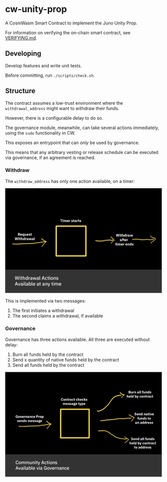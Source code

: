 # cw-unity-prop

A CosmWasm Smart Contract to implement the Juno Unity Prop.

For information on verifying the on-chain smart contract, see [VERIFYING.md](./VERIFYING.md).

## Developing

Develop features and write unit tests.

Before committing, run `./scripts/check.sh`.

## Structure

The contract assumes a low-trust environment where the `withdrawal_address` might want to withdraw their funds.

However, there is a configurable delay to do so.

The governance module, meanwhile, can take several actions immediately, using the `sudo` functionality in CW.

This exposes an entrypoint that can _only_ be used by governance.

This means that any arbitrary vesting or release schedule can be executed via governance, if an agreement is reached.

### Withdraw

The `withdraw_address` has only one action available, on a timer:

![Actions available to the withdraw address](doc/withdrawal_actions.png)

This is implemented via two messages:

1. The first initiates a withdrawal
2. The second claims a withdrawal, if available

### Governance

Governance has three actions available. All three are executed without delay:

1. Burn all funds held by the contract
2. Send x quantity of native funds held by the contract
3. Send all funds held by the contract

![Actions available via the governance module](doc/gov_actions.png)
